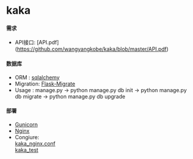# kaka

#### 需求  
* API接口: [API.pdf] (https://github.com/wangyangkobe/kaka/blob/master/API.pdf)  

#### 数据库
* ORM      :  [sqlalchemy](http://www.sqlalchemy.org/)
* Migration:  [Flask-Migrate](http://flask-migrate.readthedocs.io/en/latest/)
* Usage    :  manage.py -> python manage.py db init -> python manage.py db migrate -> python manage.py db upgrade

#### 部署
* [Gunicorn](http://gunicorn.org/)
* [Nginx](https://nginx.org/en/)
* Congiure:  
  [kaka_nginx.conf](https://github.com/wangyangkobe/kaka/blob/master/kaka_nginx.conf)  
  [kaka_test](https://github.com/wangyangkobe/kaka/blob/master/kaka_test)
  

